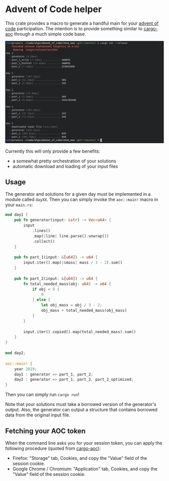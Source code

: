 Advent of Code helper
=====================

This crate provides a macro to generate a handful main for your [advent of
code][1] participation. The intention is to provide something similar to
[cargo-aoc][2] through a much simple code base.

![screenshoot](.screenshoot.png)

Currently this will only provide a few benefits:

  - a somewhat pretty orchestration of your solutions
  - automatic download and loading of your input files


Usage
-----

The generator and solutions for a given day must be implemented in a module
called `dayXX`. Then you can simply invoke the `aoc::main!` macro in your
`main.rs`:

```rust
mod day1 {
    pub fn generator(input: &str) -> Vec<u64> {
        input
            .lines()
            .map(|line| line.parse().unwrap())
            .collect()
    }

    pub fn part_1(input: &[u64]) -> u64 {
        input.iter().map(|&mass| mass / 3 - 2).sum()
    }

    pub fn part_2(input: &[u64]) -> u64 {
        fn total_needed_mass(obj: u64) -> u64 {
            if obj < 9 {
                0
            } else {
                let obj_mass = obj / 3 - 2;
                obj_mass + total_needed_mass(obj_mass)
            }
        }

        input.iter().copied().map(total_needed_mass).sum()
    }
}

mod day2;

aoc::main! {
    year 2019;
    day1 : generator => part_1, part_2;
    day2 : generator => part_1, part_2, part_2_optimized;
}
```

Then you can simply run `cargo run`!

Note that your solutions must take a borrowed version of the generator's
output. Also, the generator can output a structure that contains borrowed data
from the original input file.


Fetching your AOC token
-----------------------

When the command line asks you for your session token, you can apply the
following procedure (quoted from [cargo-aoc][2]):

  - Firefox: "Storage" tab, Cookies, and copy the "Value" field of the session
    cookie.
  - Google Chrome / Chromium: "Application" tab, Cookies, and copy the "Value"
    field of the session cookie.


[1]: https://adventofcode.com
[2]: https://github.com/gobanos/cargo-aoc
